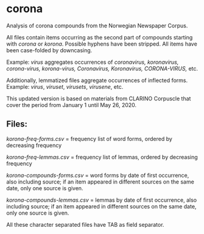# corona
Analysis of corona compounds from the Norwegian Newspaper Corpus.

All files contain items occurring as the second part of compounds
starting with *corona* or *korona*.
Possible hyphens have been stripped.
All items have been case-folded by downcasing.

Example: *virus* aggregates occurrences of *coronavirus, koronavirus,
corona-virus, korona-virus, Coronavirus, Koronavirus, CORONA-VIRUS,* etc.

Additionally, lemmatized files aggregate occurrences of inflected forms.
Example: *virus*, *viruset*, *virusets*, *virusene*, etc.

This updated version is based on materials from CLARINO Corpuscle that
cover the period from January 1 until May 26, 2020.

## Files:

*korona-freq-forms.csv* = frequency list of word forms, ordered by
decreasing frequency

*korona-freq-lemmas.csv* = frequency list of lemmas, ordered by
decreasing frequency

*korona-compounds-forms.csv* = word forms by date of first occurrence,
also including source;
if an item appeared in different sources on the same date,
only one source is given.

*korona-compounds-lemmas.csv* = lemmas by date of first occurrence,
also including source;
if an item appeared in different sources on the same date,
only one source is given.

All these character separated files have TAB as field separator.
